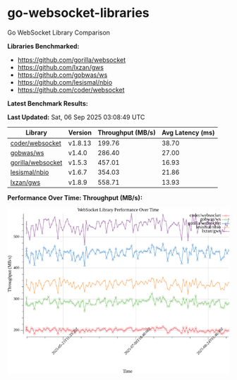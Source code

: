 # go-websocket-libraries

Go WebSocket Library Comparison

**Libraries Benchmarked:**

- https://github.com/gorilla/websocket
- https://github.com/lxzan/gws
- https://github.com/gobwas/ws
- https://github.com/lesismal/nbio
- https://github.com/coder/websocket

**Latest Benchmark Results:**

<!-- BENCHMARK_TABLE_START -->
**Last Updated:** Sat, 06 Sep 2025 03:08:49 UTC

| Library                                         | Version         | Throughput (MB/s) | Avg Latency (ms) |
| ----------------------------------------------- | --------------- | ----------------- | ---------------- |
| [coder/websocket](https://github.com/coder/websocket) | v1.8.13 | 199.76 | 38.70 |
| [gobwas/ws](https://github.com/gobwas/ws) | v1.4.0 | 286.40 | 27.00 |
| [gorilla/websocket](https://github.com/gorilla/websocket) | v1.5.3 | 457.01 | 16.93 |
| [lesismal/nbio](https://github.com/lesismal/nbio) | v1.6.7 | 354.03 | 21.86 |
| [lxzan/gws](https://github.com/lxzan/gws) | v1.8.9 | 558.71 | 13.93 |
<!-- BENCHMARK_TABLE_END -->

**Performance Over Time: Throughput (MB/s):**

![Benchmark Performance Graph](benchmark_performance.png)